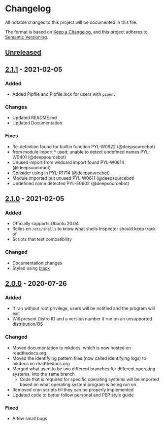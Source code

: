 # Changelog

All notable changes to this project will be documented in this file.

The format is based on [Keep a Changelog](https://keepachangelog.com/en/1.0.0/), and this project adheres to [Semantic Versioning](https://semver.org/spec/v2.0.0.html).

## [Unreleased]


## [2.1.1] - 2021-02-05

### Added

- Added Pipfile and Pipfile.lock for users with `pipenv` 

### Changes

- Updated README.md
- Updated Documentation

### Fixes

- Re-definition found for builtin function PYL-W0622 (@deepsourcebot)
- from module import * used; unable to detect undefined names PYL-W0401 (@deepsourcebot)
- Unused import from wildcard import found PYL-W0614 (@deepsourcebot)
- Consider using in PYL-R1714 (@deepsourcebot)
- Module imported but unused PYL-W0611 (@deepsourcebot)
- Undefined name detected PYL-E0602 (@deepsourcebot)


## [2.1.0] - 2021-02-05

### Added

- Officially supports Ubuntu 20.04
- Relies on `/etc/shells` to know what shells Inspector should keep track of
- Scripts that test compatibility

### Changed

- Documentation changes
- Styled using [black](https://github.com/psf/black)

## [2.0.0] - 2020-07-26

### Added

- If ran without root privilege, users will be notified and the program will exit 
- Will present Distro ID and a version number if run on an unsupported distribution/OS

### Changed

- Moved documentation to mkdocs, which is now hosted on readthedocs.org
- Moved the identifying pattern files (now called identifying logs) to mkdocs on readthedocs.org
- Merged what used to be two different branches for different operating systems, into the same branch
  - Code that is required for specific operating systems will be imported based on what operating system program is being run on
- Removed cron scripts till they can be properly implemented
- Updated code to better follow personal and PEP style guide 

### Fixed

- A few small bugs

[Unreleased]: https://github.com/StrangeRanger/inspector/compare/v2.1.1...HEAD
[2.1.1]: https://github.com/StrangeRanger/inspector/releases/tag/v2.1.1
[2.1.0]: https://github.com/StrangeRanger/inspector/releases/tag/v2.1.0
[2.0.0]: https://github.com/StrangeRanger/inspector/releases/tag/v2.0.0

